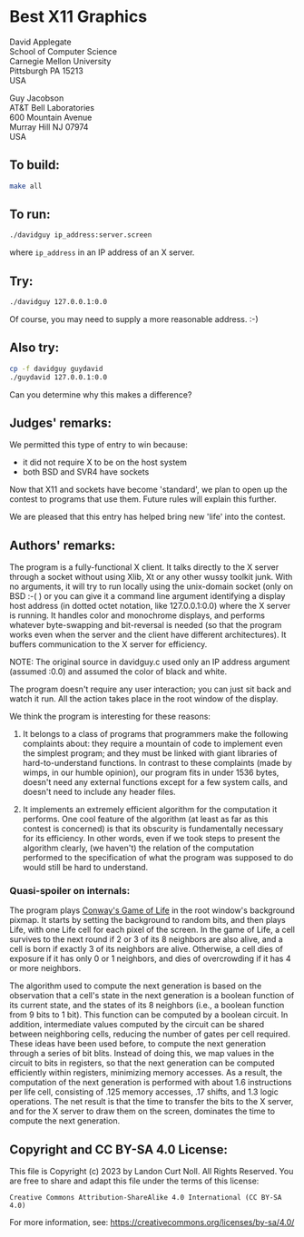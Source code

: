 # Best X11 Graphics

David Applegate			  
School of Computer Science	
Carnegie Mellon University	
Pittsburgh PA 15213		
USA				


Guy Jacobson  
AT&T Bell Laboratories  
600 Mountain Avenue  
Murray Hill NJ 07974  
USA  


## To build:

```sh
make all
```

## To run:

```sh
./davidguy ip_address:server.screen
```

where `ip_address` in an IP address of an X server.

## Try:

```sh
./davidguy 127.0.0.1:0.0
```

Of course, you may need to supply a more reasonable address.  :-)

## Also try:

```sh
cp -f davidguy guydavid
./guydavid 127.0.0.1:0.0
```

Can you determine why this makes a difference?

## Judges' remarks:


We permitted this type of entry to win because:

- it did not require X to be on the host system
- both BSD and SVR4 have sockets

Now that X11 and sockets have become 'standard', we plan to open
up the contest to programs that use them.  Future rules will
explain this further.

We are pleased that this entry has helped bring new 'life' into
the contest.

## Authors' remarks:

The program is a fully-functional X client.  It talks directly to
the X server through a socket without using Xlib, Xt or any other
wussy toolkit junk.  With no arguments, it will try to run
locally using the unix-domain socket (only on BSD :-( ) or you can
give it a command line argument identifying a display host address
(in dotted octet notation, like 127.0.0.1:0.0) where the X server
is running.  It handles color and monochrome displays, and
performs whatever byte-swapping and bit-reversal is needed (so
that the program works even when the server and the client have
different architectures).  It buffers communication to the X
server for efficiency.

NOTE: The original source in davidguy.c used only an IP address
argument (assumed :0.0) and assumed the color of black
and white.

The program doesn't require any user interaction; you can just sit
back and watch it run.  All the action takes place in the root
window of the display.

We think the program is interesting for these reasons:

1. It belongs to a class of programs that programmers make the following
complaints about:  they require a mountain of code to implement even the
simplest program; and they must be linked with giant libraries of
hard-to-understand functions.  In contrast to these complaints (made by wimps,
in our humble opinion), our program fits in under 1536 bytes, doesn't need any
external functions except for a few system calls, and doesn't need to include
any header files.

2. It implements an extremely efficient algorithm for the computation it
performs.  One cool feature of the algorithm (at least as far as this contest is
concerned) is that its obscurity is fundamentally necessary for its efficiency.
In other words, even if we took steps to present the algorithm clearly, (we
haven't) the relation of the computation performed to the specification of what
the program was supposed to do would still be hard to understand.

### Quasi-spoiler on internals:

The program plays [Conway's Game of
Life](https://en.wikipedia.org/wiki/Conway%27s_Game_of_Life) in the root window's
background pixmap.  It starts by setting the background to random
bits, and then plays Life, with one Life cell for each pixel of the
screen.  In the game of Life, a cell survives to the next round if
2 or 3 of its 8 neighbors are also alive, and a cell is born if
exactly 3 of its neighbors are alive.  Otherwise, a cell dies of
exposure if it has only 0 or 1 neighbors, and dies of overcrowding
if it has 4 or more neighbors.

The algorithm used to compute the next generation is based on the
observation that a cell's state in the next generation is a boolean
function of its current state, and the states of its 8 neighbors
(i.e., a boolean function from 9 bits to 1 bit).  This function can
be computed by a boolean circuit.  In addition, intermediate values
computed by the circuit can be shared between neighboring cells,
reducing the number of gates per cell required.  These ideas
have been used before, to compute the next generation through a
series of bit blits.  Instead of doing this, we map values in the
circuit to bits in registers, so that the next generation can be
computed efficiently within registers, minimizing memory accesses.
As a result, the computation of the next generation is performed
with about 1.6 instructions per life cell, consisting of .125
memory accesses, .17 shifts, and 1.3 logic operations.  The net
result is that the time to transfer the bits to the X server, and
for the X server to draw them on the screen, dominates the time to
compute the next generation.

## Copyright and CC BY-SA 4.0 License:

This file is Copyright (c) 2023 by Landon Curt Noll.  All Rights Reserved.
You are free to share and adapt this file under the terms of this license:

    Creative Commons Attribution-ShareAlike 4.0 International (CC BY-SA 4.0)

For more information, see: https://creativecommons.org/licenses/by-sa/4.0/

